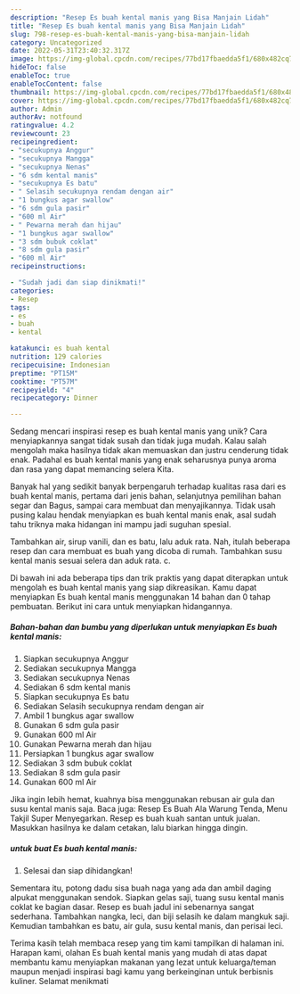 ```yaml
---
description: "Resep Es buah kental manis yang Bisa Manjain Lidah"
title: "Resep Es buah kental manis yang Bisa Manjain Lidah"
slug: 798-resep-es-buah-kental-manis-yang-bisa-manjain-lidah
category: Uncategorized
date: 2022-05-31T23:40:32.317Z
image: https://img-global.cpcdn.com/recipes/77bd17fbaedda5f1/680x482cq70/es-buah-kental-manis-foto-resep-utama.jpg
hideToc: false
enableToc: true
enableTocContent: false
thumbnail: https://img-global.cpcdn.com/recipes/77bd17fbaedda5f1/680x482cq70/es-buah-kental-manis-foto-resep-utama.jpg
cover: https://img-global.cpcdn.com/recipes/77bd17fbaedda5f1/680x482cq70/es-buah-kental-manis-foto-resep-utama.jpg
author: Admin
authorAv: notfound
ratingvalue: 4.2
reviewcount: 23
recipeingredient:
- "secukupnya Anggur"
- "secukupnya Mangga"
- "secukupnya Nenas"
- "6 sdm kental manis"
- "secukupnya Es batu"
- " Selasih secukupnya rendam dengan air"
- "1 bungkus agar swallow"
- "6 sdm gula pasir"
- "600 ml Air"
- " Pewarna merah dan hijau"
- "1 bungkus agar swallow"
- "3 sdm bubuk coklat"
- "8 sdm gula pasir"
- "600 ml Air"
recipeinstructions:

- "Sudah jadi dan siap dinikmati!"
categories:
- Resep
tags:
- es
- buah
- kental

katakunci: es buah kental 
nutrition: 129 calories
recipecuisine: Indonesian
preptime: "PT15M"
cooktime: "PT57M"
recipeyield: "4"
recipecategory: Dinner

---
```





Sedang mencari inspirasi resep es buah kental manis yang unik? Cara menyiapkannya sangat tidak susah dan tidak juga mudah. Kalau salah mengolah maka hasilnya tidak akan memuaskan dan justru cenderung tidak enak. Padahal es buah kental manis yang enak seharusnya punya aroma dan rasa yang dapat memancing selera Kita.





Banyak hal yang sedikit banyak berpengaruh terhadap kualitas rasa dari es buah kental manis, pertama dari jenis bahan, selanjutnya pemilihan bahan segar dan Bagus, sampai cara membuat dan menyajikannya. Tidak usah pusing kalau hendak menyiapkan es buah kental manis enak,      asal sudah tahu triknya maka hidangan ini mampu jadi suguhan spesial.














Tambahkan air, sirup vanili, dan es batu, lalu aduk rata. Nah, itulah beberapa resep dan cara membuat es buah yang dicoba di rumah. Tambahkan susu kental manis sesuai selera dan aduk rata. c.






Di bawah ini ada beberapa tips dan trik praktis yang dapat diterapkan untuk mengolah es buah kental manis yang siap dikreasikan. Kamu dapat menyiapkan Es buah kental manis menggunakan 14 bahan dan 0 tahap pembuatan. Berikut ini cara untuk menyiapkan hidangannya.

<!--inarticleads1-->

##### Bahan-bahan dan bumbu yang diperlukan untuk menyiapkan Es buah kental manis:

1. Siapkan secukupnya Anggur
1. Sediakan secukupnya Mangga
1. Sediakan secukupnya Nenas
1. Sediakan 6 sdm kental manis
1. Siapkan secukupnya Es batu
1. Sediakan  Selasih secukupnya rendam dengan air
1. Ambil 1 bungkus agar swallow
1. Gunakan 6 sdm gula pasir
1. Gunakan 600 ml Air
1. Gunakan  Pewarna merah dan hijau
1. Persiapkan 1 bungkus agar swallow
1. Sediakan 3 sdm bubuk coklat
1. Sediakan 8 sdm gula pasir
1. Gunakan 600 ml Air


Jika ingin lebih hemat, kuahnya bisa menggunakan rebusan air gula dan susu kental manis saja. Baca juga: Resep Es Buah Ala Warung Tenda, Menu Takjil Super Menyegarkan. Resep es buah kuah santan untuk jualan. Masukkan hasilnya ke dalam cetakan, lalu biarkan hingga dingin. 

<!--inarticleads2-->

#####  untuk buat Es buah kental manis:


1. Selesai dan siap dihidangkan!

Sementara itu, potong dadu sisa buah naga yang ada dan ambil daging alpukat menggunakan sendok. Siapkan gelas saji, tuang susu kental manis coklat ke bagian dasar. Resep es buah jadul ini sebenarnya sangat sederhana. Tambahkan nangka, leci, dan biji selasih ke dalam mangkuk saji. Kemudian tambahkan es batu, air gula, susu kental manis, dan perisai leci. 

Terima kasih telah membaca resep yang tim kami tampilkan di halaman ini. Harapan kami, olahan Es buah kental manis yang mudah di atas dapat membantu kamu menyiapkan makanan yang lezat untuk keluarga/teman maupun menjadi inspirasi bagi kamu yang berkeinginan untuk berbisnis kuliner. Selamat menikmati

